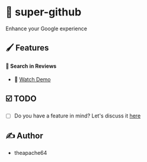 # :rocket: super-github

Enhance your Google experience


<!--

## Install

### Chrome

- Step 1 : Download `super-google.zip` file from [releases](https://github.com/theapache64/super-google/releases/latest) and extract it. 
- Step 2 : Open extensions tab (`chrome://extensions`) and turn on `Developer Mode`
- Step 4 : Click `Load unpacked` and select the extracted folder :star:
-->

## :paintbrush: Features

#### :baby_bottle: Search in Reviews

- 🎥 [Watch Demo](demo.webm)

## :ballot_box_with_check: TODO

- [ ] Do you have a feature in mind? Let's discuss it [here](https://github.com/theapache64/super-google/issues/new?labels=enhancement)

## :writing_hand: Author

- theapache64
